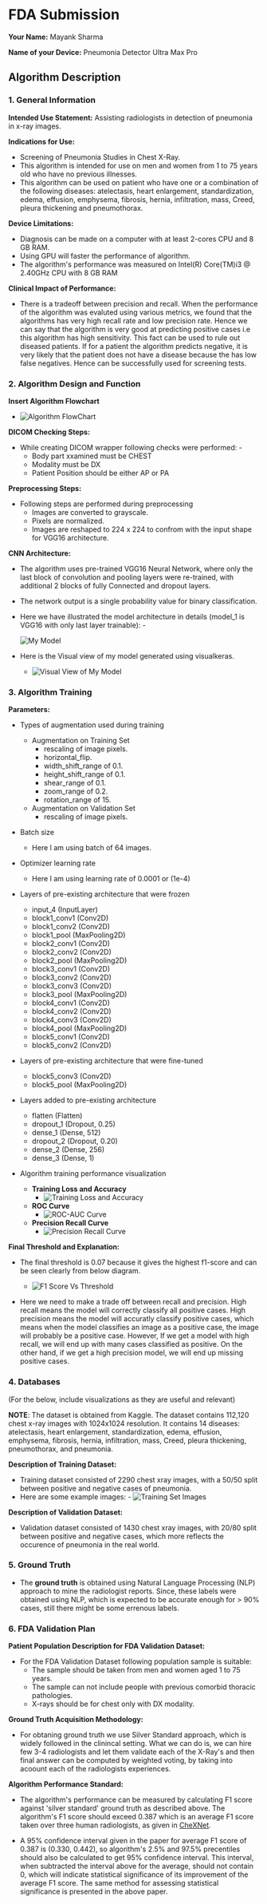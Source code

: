 # FDA  Submission

**Your Name:** Mayank Sharma

**Name of your Device:** Pneumonia Detector Ultra Max Pro

## Algorithm Description 

### 1. General Information

**Intended Use Statement:** Assisting radiologists in detection of pneumonia in x-ray images.

**Indications for Use:** 
* Screening of Pneumonia Studies in Chest X-Ray.
* This algorithm is intended for use on men and women from 1 to 75 years old who have no previous illnesses.
* This algorithm can be used on patient who have one or a combination of the following diseases: atelectasis, heart enlargement, standardization, edema, effusion, emphysema, fibrosis, hernia, infiltration, mass, Creed, pleura thickening and pneumothorax.

**Device Limitations:**
* Diagnosis can be made on a computer with at least 2-cores CPU and 8 GB RAM.
* Using GPU will faster the performance of algorithm.
* The algorithm's performance was measured on Intel(R) Core(TM)i3 @ 2.40GHz CPU with 8 GB RAM

**Clinical Impact of Performance:**
* There is a tradeoff between precision and recall. When the performance of the algorithm was evaluted using various metrics, we found that the algorithms has very high recall rate and low precision rate. Hence we can say that the algorithm is very good at predicting positive cases i.e this algorithm has high sensitivity. This fact can be used to rule out diseased patients. If for a patient the algorithm predicts negative, it is very likely that the patient does not have a disease because the has low false negatives. Hence can be successfully used for screening tests. 


### 2. Algorithm Design and Function

**Insert Algorithm Flowchart**
* ![Algorithm FlowChart](https://github.com/mayank1101/AI-for-Healthcare/blob/main/Applying%20AI%20to%202D%20Medical%20Imaging%20Data/Course%20Project%20-%20Pneumonia%20Detection%20from%20Chest%20X-Rays/img/flow_chart.png?raw=true)

**DICOM Checking Steps:**
* While creating DICOM wrapper following checks were performed: -
    * Body part xxamined must be  CHEST
    * Modality must be DX
    * Patient Position should be either AP or PA 

**Preprocessing Steps:**
* Following steps are performed during preprocessing
    * Images are converted to grayscale.
    * Pixels are normalized.
    * Images are reshaped to 224 x 224 to confrom with the input shape for VGG16 architecture. 

**CNN Architecture:**
* The algorithm uses pre-trained VGG16 Neural Network, where only the last block of convolution and pooling layers were re-trained, with additional 2 blocks of fully Connected and dropout layers.
* The network output is a single probability value for binary classification.
* Here we have illustrated the model architecture in details (model_1 is VGG16 with only last layer trainable): -

    ![My Model](https://github.com/mayank1101/AI-for-Healthcare/blob/main/Applying%20AI%20to%202D%20Medical%20Imaging%20Data/Course%20Project%20-%20Pneumonia%20Detection%20from%20Chest%20X-Rays/img/my_model.png?raw=true)

* Here is the Visual view of my model generated using visualkeras.
    * ![Visual View of My Model](https://github.com/mayank1101/AI-for-Healthcare/blob/main/Applying%20AI%20to%202D%20Medical%20Imaging%20Data/Course%20Project%20-%20Pneumonia%20Detection%20from%20Chest%20X-Rays/img/visual_my_model.png?raw=true)


### 3. Algorithm Training

**Parameters:**
* Types of augmentation used during training
    * Augmentation on Training Set
        * rescaling of image pixels.
        * horizontal_flip.
        * width_shift_range of 0.1.
        * height_shift_range of 0.1.
        * shear_range of 0.1.
        * zoom_range of 0.2.
        * rotation_range of 15.
    * Augmentation on Validation Set
        * rescaling of image pixels.
* Batch size
    * Here I am using batch of 64 images.
* Optimizer learning rate
    * Here I am using learning rate of 0.0001 or (1e-4)
* Layers of pre-existing architecture that were frozen
    * input_4 (InputLayer)
    * block1_conv1 (Conv2D)
    * block1_conv2 (Conv2D)
    * block1_pool (MaxPooling2D)
    * block2_conv1 (Conv2D)
    * block2_conv2 (Conv2D)
    * block2_pool (MaxPooling2D)
    * block3_conv1 (Conv2D)
    * block3_conv2 (Conv2D)
    * block3_conv3 (Conv2D)
    * block3_pool (MaxPooling2D)
    * block4_conv1 (Conv2D)
    * block4_conv2 (Conv2D)
    * block4_conv3 (Conv2D)
    * block4_pool (MaxPooling2D)
    * block5_conv1 (Conv2D)
    * block5_conv2 (Conv2D) 
    
* Layers of pre-existing architecture that were fine-tuned
    * block5_conv3 (Conv2D)
    * block5_pool (MaxPooling2D)

* Layers added to pre-existing architecture
    * flatten (Flatten)
    * dropout_1 (Dropout, 0.25)
    * dense_1 (Dense, 512)
    * dropout_2 (Dropout, 0.20)
    * dense_2 (Dense, 256)
    * dense_3 (Dense, 1)

* Algorithm training performance visualization
    * **Training Loss and Accuracy**
        * ![Training Loss and Accuracy](https://github.com/mayank1101/AI-for-Healthcare/blob/main/Applying%20AI%20to%202D%20Medical%20Imaging%20Data/Course%20Project%20-%20Pneumonia%20Detection%20from%20Chest%20X-Rays/img/train_loss_acc.png?raw=true)
    * **ROC Curve**
        * ![ROC-AUC Curve](https://github.com/mayank1101/AI-for-Healthcare/blob/main/Applying%20AI%20to%202D%20Medical%20Imaging%20Data/Course%20Project%20-%20Pneumonia%20Detection%20from%20Chest%20X-Rays/img/roc-auc_curve.png?raw=true)
    * **Precision Recall Curve**
        * ![Precision Recall Curve](https://github.com/mayank1101/AI-for-Healthcare/blob/main/Applying%20AI%20to%202D%20Medical%20Imaging%20Data/Course%20Project%20-%20Pneumonia%20Detection%20from%20Chest%20X-Rays/img/pr_curve.png?raw=true)

**Final Threshold and Explanation:**
* The final threshold is 0.07 because it gives the highest f1-score and can be seen clearly from below diagram.

    * ![F1 Score Vs Threshold](https://github.com/mayank1101/AI-for-Healthcare/blob/main/Applying%20AI%20to%202D%20Medical%20Imaging%20Data/Course%20Project%20-%20Pneumonia%20Detection%20from%20Chest%20X-Rays/img/f1score_vs_threshold.png?raw=true)  

* Here we need to make a trade off between recall and precision. High recall means the model will correctly classify all positive cases. High precision means the model will accuratly classify positive cases, which means when the model classifies an image as a positive case, the image will probably be a positive case. However, If we get a model with high recall, we will end up with many cases classified as positive. On the other hand, if we get a high precision model, we will end up missing positive cases.

### 4. Databases
 (For the below, include visualizations as they are useful and relevant)
 
**NOTE**: The dataset is obtained from Kaggle. The dataset contains 112,120 chest x-ray images with 1024x1024 resolution. It contains 14 diseases: atelectasis, heart enlargement, standardization, edema, effusion, emphysema, fibrosis, hernia, infiltration, mass, Creed, pleura thickening, pneumothorax, and pneumonia. 

**Description of Training Dataset:** 
* Training dataset consisted of 2290 chest xray images, with a 50/50 split between positive and negative cases of pneumonia. 
* Here are some example images: -
![Training Set Images](https://github.com/mayank1101/AI-for-Healthcare/blob/main/Applying%20AI%20to%202D%20Medical%20Imaging%20Data/Course%20Project%20-%20Pneumonia%20Detection%20from%20Chest%20X-Rays/img/train_images.png?raw=true)


**Description of Validation Dataset:** 
* Validation dataset consisted of 1430 chest xray images, with 20/80 split between positive and negative cases, which more reflects the occurence of pneumonia in the real world.

### 5. Ground Truth
* The **ground truth** is obtained using Natural Language Processing (NLP) approach to mine the radiologist reports. Since, these labels were obtained using NLP, which is expected to be accurate enough for > 90% cases, still there might be some errenous labels.

### 6. FDA Validation Plan

**Patient Population Description for FDA Validation Dataset:**
* For the FDA Validation Dataset following population sample is suitable:
    * The sample should be taken from men and women aged 1 to 75 years. 
    * The sample can not include people with previous comorbid thoracic pathologies.
    * X-rays should be for chest only with DX modality.

**Ground Truth Acquisition Methodology:**
* For obtaning ground truth we use Silver Standard approach, which is widely followed in the clinincal setting. What we can do is, we can hire few 3-4 radiologists and let them validate each of the X-Ray's and then final answer can be computed by weighted voting, by taking into acoount each of the radiologists experiences. 

**Algorithm Performance Standard:**
* The algorithm's performance can be measured by calculating F1 score against 'silver standard' ground truth as described above. The algorithm's F1 score should exceed 0.387 which is an average F1 score taken over three human radiologists, as given in [CheXNet](https://arxiv.org/pdf/1711.05225.pdf).

* A 95% confidence interval given in the paper for average F1 score of 0.387 is (0.330, 0.442), so algorithm's 2.5% and 97.5% precentiles should also be calculated to get 95% confidence interval. This interval, when subtracted the interval above for the average, should not contain 0, which will indicate statistical significance of its improvement of the average F1 score. The same method for assessing statistical significance is presented in the above paper.
